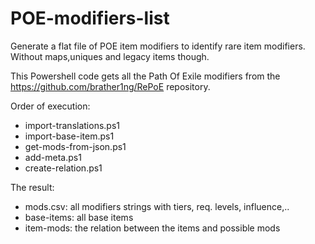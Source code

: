 # POE-modifiers-list
Generate a flat file of POE item modifiers to identify rare item modifiers.
Without maps,uniques and legacy items though.

This Powershell code gets all the Path Of Exile modifiers from the https://github.com/brather1ng/RePoE repository.

Order of execution:
- import-translations.ps1
- import-base-item.ps1
- get-mods-from-json.ps1
- add-meta.ps1
- create-relation.ps1

The result:
- mods.csv: all modifiers strings with tiers, req. levels, influence,..
- base-items: all base items
- item-mods: the relation between the items and possible mods
